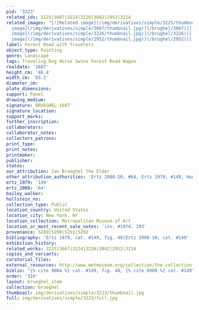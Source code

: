 ```yaml
---
pid: '3223'
related_ids: 3225|3667|3224|3226|3842|2952|3214
related_images: "[![Related image](/img/derivatives/simple/3225/thumbnail.jpg)](/brughel/3225)|[![Related
  image](/img/derivatives/simple/3667/thumbnail.jpg)](/brughel/3667)|[![Related image](/img/derivatives/simple/3224/thumbnail.jpg)](/brughel/3224)|[![Related
  image](/img/derivatives/simple/3226/thumbnail.jpg)](/brughel/3226)|[![Related image](/img/derivatives/simple/3842/thumbnail.jpg)](/brughel/3842)|[![Related
  image](/img/derivatives/simple/2952/thumbnail.jpg)](/brughel/2952)|[![Related image](/img/derivatives/simple/3214/thumbnail.jpg)](/brughel/3214)"
label: Forest Road with Travelers
object_type: Painting
genre: Landscape
tags: Traveling Dog Horse Swine Forest Road Wagon
realdate: '1607'
height_cm: '46.4'
width_cm: '83.2'
diameter_cm: 
plate_dimensions: 
support: Panel
drawing_medium: 
signature: BRUEGHEL 1607
signature_location: 
support_marks: 
further_inscription: 
collaborators: 
collaborator_notes: 
collectors_patrons: 
print_type: 
print_notes: 
printmaker: 
publisher: 
states: 
our_attribution: Jan Brueghel the Elder
other_attribution_authorities: 'Ertz 2008-10, #64, Ertz 1979, #149, Honig database'
ertz_1979: '149'
ertz_2008: '64'
bailey_walker: 
hollstein_no: 
collection_type: Public
location_country: United States
location_city: New York, NY
location_collection: Metropolitan Museum of Art
location_or_most_recent_sale_notes: 'inv. #1974. 293'
provenance: 5289|5290|5291|5292
bibliography: 'Ertz 1979, cat. #149, fig. 40|Ertz 2008-10, cat. #149'
exhibition_history: 
related_works: 3225|3667|3224|3226|3842|2952|3214
copies_and_variants: 
curatorial_files: 
external_resources: http://www.metmuseum.org/collection/the-collection-online/search/435810
biblio: "{% cite 9004 %} cat. #149, fig. 40, {% cite 8900 %} cat. #149"
order: '310'
layout: brueghel_item
collection: brueghel
thumbnail: img/derivatives/simple/3223/thumbnail.jpg
full: img/derivatives/simple/3223/full.jpg
---
```

